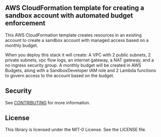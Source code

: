 ## AWS CloudFormation template for creating a sandbox account with automated budget enforcement

This AWS CloudFormation template creates resources in an existing account to create a sandbox account with managed access based on a monthly budget.

When you deploy this stack it will create:
A VPC with 2 public subnets, 2 private subnets, vpc flow logs, an internet gateway, a NAT gateway, and a no ingress security group. A monthly budget will be created in AWS Budgets, along with a SandboxDeveloper IAM role and 2 Lambda functions to govern access to the account based on the budget.

## Security

See [CONTRIBUTING](CONTRIBUTING.md#security-issue-notifications) for more information.

## License

This library is licensed under the MIT-0 License. See the LICENSE file.

